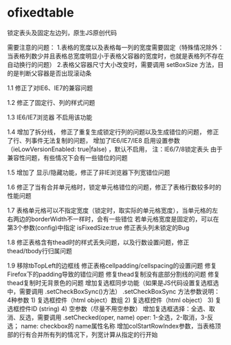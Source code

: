 # ofixedtable

锁定表头及固定左边列，原生JS原创代码

需要注意的问题：
1.表格的宽度以及表格每一列的宽度需要固定（特殊情况除外：当表格列数少并且表格总宽度明显小于表格父容器的宽度时，也就是表格列不存在自动换行的问题）
2.表格父容器尺寸大小改变时，需要调用 setBoxSize 方法，目的是判断父容器是否出现滚动条

1.1 修正了对IE6、IE7的兼容问题

1.2 修正了固定行、列的样式问题

1.3 IE6/IE7浏览器 不启用该功能

1.4 增加了拆分线，
修正了重复生成锁定行列的问题以及生成错位的问题，
修正了行、列事件无法复制的问题，
增加了IE6/IE7/IE8 启用设置参数（ieLowVersionEnabled: true|false) ，默认不启用，
注：IE6/7/8锁定表头 由于兼容性问题，有些情况下会有一些错位的问题

1.5 增加了 显示/隐藏功能，修正了非IE浏览器下列宽错位问题

1.6 修正了当有合并单元格时，锁定单元格错位的问题，修正了表格行数较多时的性能问题

1.7 表格单元格可以不指定宽度（锁定时，取实际的单元格宽度），当单元格的左右两边的borderWidth不一样时，会有一些错位
若单元格宽度是固定的，可以在第3个参数(config)中指定 isFixedSize:true
修正表头列未锁定的Bug

1.8 修正表格含有thead时的样式丢失问题，以及行数设置问题，修正thead/tbody行归属问题

1.9 移除tbTopLeft的边框线
    修正表格cellpadding/cellspacing的设置问题
    修复Firefox下的padding导致的错位问题
    修复thead复制没有底部分割线的问题
    修复thead复制时无背景色的问题
    增加复选框同步功能（如果是JS代码设置复选框选中，需要调用 .setCheckBoxSync()方法）
    .setCheckBoxSync 方法参数说明：4种参数
    1) 复选框控件（html object）数组
    2) 复选框控件（html object）
    3) 复选框控件ID (string)
    4) 空参数（尽量不用空参数）
    增加复选框选择：全选、取消、反选，需要调用 .setChecked(oper, name) oper: 1-全选，2-取消，3-反选； name: checkbox的 name属性名称
    增加colStartRowIndex参数，当表格顶部的行有合并所有列的情况下，列宽计算从指定的行开始
